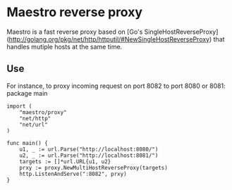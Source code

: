 Maestro reverse proxy
================================
Maestro is a fast reverse proxy based on [Go's SingleHostReverseProxy] (http://golang.org/pkg/net/http/httputil/#NewSingleHostReverseProxy) that handles mutiple hosts at the same time.

## Use

For instance, to proxy incoming request on port 8082 to port 8080 or 8081:
	package main

	import (
		"maestro/proxy"
		"net/http"
		"net/url"
	)

	func main() {
		u1, _ := url.Parse("http://localhost:8080/")
		u2, _ := url.Parse("http://localhost:8081/")
		targets := []*url.URL{u1, u2}
		prxy := proxy.NewMultiHostReverseProxy(targets)
		http.ListenAndServe(":8082", prxy)
	}
